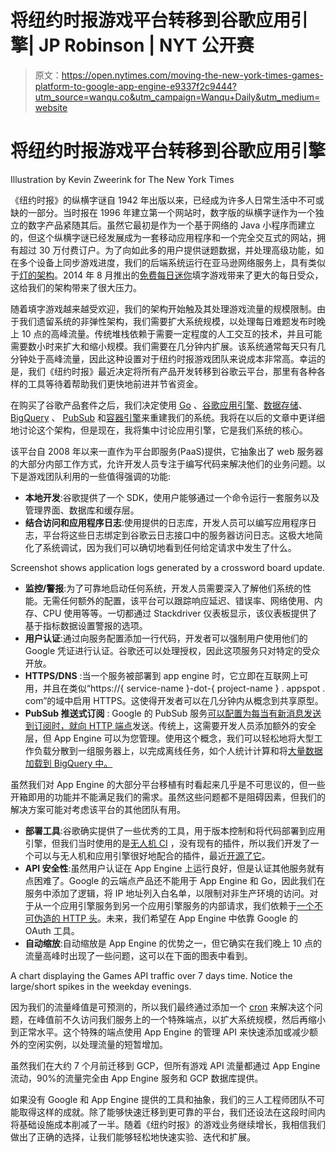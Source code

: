 # 将纽约时报游戏平台转移到谷歌应用引擎| JP Robinson | NYT 公开赛

> 原文：<https://open.nytimes.com/moving-the-new-york-times-games-platform-to-google-app-engine-e9337f2c9444?utm_source=wanqu.co&utm_campaign=Wanqu+Daily&utm_medium=website>

# **将纽约时报游戏平台转移到谷歌应用引擎**



Illustration by Kevin Zweerink for The New York Times



《纽约时报》的纵横字谜自 1942 年出版以来，已经成为许多人日常生活中不可或缺的一部分。当时报在 1996 年建立第一个网站时，数字版的纵横字谜作为一个独立的数字产品紧随其后。虽然它最初是作为一个基于网络的 Java 小程序而建立的，但这个纵横字谜已经发展成为一套移动应用程序和一个完全交互式的网站，拥有超过 30 万付费订户。为了向如此多的用户提供谜题数据，并处理高级功能，如在多个设备上同步游戏进度，我们的后端系统运行在亚马逊网络服务上，具有类似于[灯的架构](https://en.wikipedia.org/wiki/LAMP_(software_bundle))。2014 年 8 月推出的[免费每日迷你](https://www.nytimes.com/crosswords/game/mini)填字游戏带来了更大的每日受众，这给我们的架构带来了很大压力。

随着填字游戏越来越受欢迎，我们的架构开始触及其处理游戏流量的规模限制。由于我们遗留系统的非弹性架构，我们需要扩大系统规模，以处理每日难题发布时晚上 10 点的高峰流量。传统堆栈依赖于需要一定程度的人工交互的技术，并且可能需要数小时来扩大和缩小规模。我们需要在几分钟内扩展。该系统通常每天只有几分钟处于高峰流量，因此这种设置对于纽约时报游戏团队来说成本非常高。幸运的是，我们《纽约时报》最近决定将所有产品开发转移到谷歌云平台，那里有各种各样的工具等待着帮助我们更快地前进并节省资金。

在购买了谷歌产品套件之后，我们决定使用 [Go](https://golang.org/) 、[谷歌应用引擎](https://cloud.google.com/appengine/)、[数据存储](https://cloud.google.com/datastore/)、 [BigQuery](https://cloud.google.com/bigquery/) 、 [PubSub](https://cloud.google.com/pubsub/) 和[容器引擎](https://cloud.google.com/container-engine/)来重建我们的系统。我将在以后的文章中更详细地讨论这个架构，但是现在，我将集中讨论应用引擎，它是我们系统的核心。

该平台自 2008 年以来一直作为平台即服务(PaaS)提供，它抽象出了 web 服务器的大部分内部工作方式，允许开发人员专注于编写代码来解决他们的业务问题。以下是游戏团队利用的一些值得强调的功能:

*   **本地开发**:谷歌提供了一个 SDK，使用户能够通过一个命令运行一套服务以及管理界面、数据库和缓存层。
*   **结合访问和应用程序日志**:使用提供的日志库，开发人员可以编写应用程序日志，平台将这些日志绑定到谷歌云日志接口中的服务器访问日志。这极大地简化了系统调试，因为我们可以确切地看到任何给定请求中发生了什么。



Screenshot shows application logs generated by a crossword board update.



*   **监控/警报**:为了可靠地启动任何系统，开发人员需要深入了解他们系统的性能。无需任何额外的配置，该平台可以跟踪响应延迟、错误率、网络使用、内存、CPU 使用等等。一切都通过 Stackdriver 仪表板显示，该仪表板提供了基于指标数据设置警报的选项。
*   **用户认证**:通过向服务配置添加一行代码，开发者可以强制用户使用他们的 Google 凭证进行认证。谷歌还可以处理授权，因此这项服务只对特定的受众开放。
*   **HTTPS/DNS** :当一个服务被部署到 app engine 时，它立即在互联网上可用，并且在类似“https://{ service-name }-dot-{ project-name } . appspot . com”的域中启用 HTTPS。这使得开发者可以在几分钟内从概念到共享原型。
*   **PubSub 推送式订阅** : Google 的 PubSub 服务[可以配置为每当有新消息发送到订阅时，就向 HTTP 端点](https://cloud.google.com/pubsub/docs/push)发送。传统上，这需要开发人员添加额外的安全层，但 App Engine 可以为您管理。使用这个概念，我们可以轻松地将大型工作负载分散到一组服务器上，以完成离线任务，如个人统计计算和将[大量数据加载到 BigQuery 中。](https://youtu.be/3NwWiSEr4NE)

虽然我们对 App Engine 的大部分平台移植有时看起来几乎是不可思议的，但一些开箱即用的功能并不能满足我们的需求。虽然这些问题都不是阻碍因素，但我们的解决方案可能对考虑该平台的其他团队有用。

*   **部署工具**:谷歌确实提供了一些优秀的工具，用于版本控制和将代码部署到应用引擎，但我们当时使用的是[无人机 CI](http://readme.drone.io/) ，没有现有的插件，所以我们开发了一个可以与无人机和应用引擎很好地配合的插件，最近[开源了它](/continuous-deployment-to-google-cloud-platform-with-drone-7078fe0c2eaf)。
*   **API 安全性**:虽然用户认证在 App Engine 上运行良好，但是认证其他服务就有点困难了。Google 的云端点产品还不能用于 App Engine 和 Go，因此我们在服务中添加了逻辑，将 IP 地址列入白名单，以限制对非生产环境的访问。对于从一个应用引擎服务到另一个应用引擎服务的内部请求，我们依赖于[一个不可伪造的 HTTP 头](https://cloud.google.com/appengine/docs/standard/go/appidentity/#asserting_identity_to_other_app_engine_apps)。未来，我们希望在 App Engine 中依靠 Google 的 OAuth 工具。
*   **自动缩放**:自动缩放是 App Engine 的优势之一，但它确实在我们晚上 10 点的流量高峰时出现了一些问题，这可以在下面的图表中看到。



A chart displaying the Games API traffic over 7 days time. Notice the large/short spikes in the weekday evenings.



因为我们的流量峰值是可预测的，所以我们最终通过添加一个 [cron](https://cloud.google.com/appengine/docs/standard/go/config/cron) 来解决这个问题，在峰值前不久访问我们服务上的一个特殊端点，以扩大系统规模，然后再缩小到正常水平。这个特殊的端点使用 App Engine 的管理 API 来快速添加或减少额外的空闲实例，以处理流量的短暂增加。

虽然我们在大约 7 个月前迁移到 GCP，但所有游戏 API 流量都通过 App Engine 流动，90%的流量完全由 App Engine 服务和 GCP 数据库提供。

如果没有 Google 和 App Engine 提供的工具和抽象，我们的三人工程师团队不可能取得这样的成就。除了能够快速迁移到更可靠的平台，我们还设法在这段时间内将基础设施成本削减了一半。随着《纽约时报》的游戏业务继续增长，我相信我们做出了正确的选择，让我们能够轻松地快速实验、迭代和扩展。